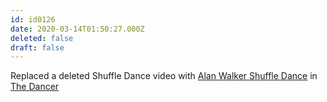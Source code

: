 ```yaml
---
id: id0126
date: 2020-03-14T01:50:27.000Z
deleted: false
draft: false
---
```


Replaced a deleted Shuffle Dance video with [Alan Walker Shuffle Dance][1] in [The Dancer][2]

[1]: https://www.youtube.com/watch?v=S321TDbe9Bo
[2]: the-dancer.html